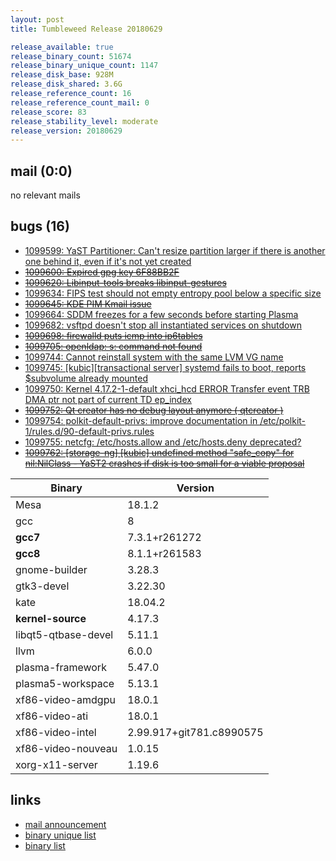 ```yaml
---
layout: post
title: Tumbleweed Release 20180629

release_available: true
release_binary_count: 51674
release_binary_unique_count: 1147
release_disk_base: 928M
release_disk_shared: 3.6G
release_reference_count: 16
release_reference_count_mail: 0
release_score: 83
release_stability_level: moderate
release_version: 20180629
---
```


## mail (0:0)

no relevant mails

## bugs (16)

<!--more-->

- [1099599: YaST Partitioner: Can't resize partition larger if there is another one behind it, even if it's not yet created](https://bugzilla.opensuse.org/show_bug.cgi?id=1099599)
- ~~[1099600: Expired gpg key 6F88BB2F](https://bugzilla.opensuse.org/show_bug.cgi?id=1099600)~~
- ~~[1099620: Libinput-tools breaks libinput-gestures](https://bugzilla.opensuse.org/show_bug.cgi?id=1099620)~~
- [1099634: FIPS test should not empty entropy pool below a specific size](https://bugzilla.opensuse.org/show_bug.cgi?id=1099634)
- ~~[1099645: KDE PIM Kmail issue](https://bugzilla.opensuse.org/show_bug.cgi?id=1099645)~~
- [1099664: SDDM freezes for a few seconds before starting Plasma](https://bugzilla.opensuse.org/show_bug.cgi?id=1099664)
- [1099682: vsftpd doesn't stop all instantiated services on shutdown](https://bugzilla.opensuse.org/show_bug.cgi?id=1099682)
- ~~[1099698: firewalld puts icmp into ip6tables](https://bugzilla.opensuse.org/show_bug.cgi?id=1099698)~~
- ~~[1099705: openldap: s: command not found](https://bugzilla.opensuse.org/show_bug.cgi?id=1099705)~~
- [1099744: Cannot reinstall system with the same LVM VG name](https://bugzilla.opensuse.org/show_bug.cgi?id=1099744)
- [1099745: \[kubic\]\[transactional server\] systemd fails to boot, reports $subvolume already mounted](https://bugzilla.opensuse.org/show_bug.cgi?id=1099745)
- [1099750: Kernel 4.17.2-1-default xhci_hcd ERROR Transfer event TRB DMA ptr not part of current TD ep_index](https://bugzilla.opensuse.org/show_bug.cgi?id=1099750)
- ~~[1099752: Qt creator has no debug layout anymore ( qtcreator )](https://bugzilla.opensuse.org/show_bug.cgi?id=1099752)~~
- [1099754: polkit-default-privs: improve documentation in /etc/polkit-1/rules.d/90-default-privs.rules](https://bugzilla.opensuse.org/show_bug.cgi?id=1099754)
- [1099755: netcfg: /etc/hosts.allow and /etc/hosts.deny deprecated?](https://bugzilla.opensuse.org/show_bug.cgi?id=1099755)
- ~~[1099762: \[storage-ng\] \[kubic\] undefined method "safe_copy" for nil:NilClass - YaST2 crashes if disk is too small for a viable proposal](https://bugzilla.opensuse.org/show_bug.cgi?id=1099762)~~

Binary | Version
--- | ---
Mesa | 18.1.2
gcc | 8
**gcc7** | 7.3.1+r261272
**gcc8** | 8.1.1+r261583
gnome-builder | 3.28.3
gtk3-devel | 3.22.30
kate | 18.04.2
**kernel-source** | 4.17.3
libqt5-qtbase-devel | 5.11.1
llvm | 6.0.0
plasma-framework | 5.47.0
plasma5-workspace | 5.13.1
xf86-video-amdgpu | 18.0.1
xf86-video-ati | 18.0.1
xf86-video-intel | 2.99.917+git781.c8990575
xf86-video-nouveau | 1.0.15
xorg-x11-server | 1.19.6

## links

- [mail announcement](https://lists.opensuse.org/opensuse-factory/2018-07/msg00008.html)
- [binary unique list](http://download.tumbleweed.boombatower.com/20180629/rpm.unique.list)
- [binary list](http://download.tumbleweed.boombatower.com/20180629/rpm.list)
